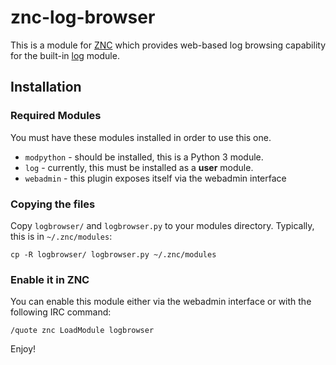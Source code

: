 znc-log-browser
=======

This is a module for [ZNC](http://znc.in) which provides web-based log browsing capability for the built-in [log](https://wiki.znc.in/Log) module.

## Installation

### Required Modules

You must have these modules installed in order to use this one.

* ```modpython``` - should be installed, this is a Python 3 module.
* ```log``` - currently, this must be installed as a **user** module.
* ```webadmin``` - this plugin exposes itself via the webadmin interface

### Copying the files

Copy ```logbrowser/``` and ```logbrowser.py``` to your modules directory. Typically, this is in ```~/.znc/modules```:

```
cp -R logbrowser/ logbrowser.py ~/.znc/modules
```

### Enable it in ZNC

You can enable this module either via the webadmin interface or with the following IRC command:

```
/quote znc LoadModule logbrowser
```

Enjoy!